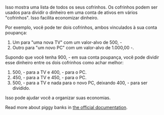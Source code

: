 Isso mostra uma lista de todos os seus cofrinhos. Os cofrinhos podem ser usados para dividir o dinheiro em uma conta de ativos em vários "cofrinhos". Isso facilita economizar dinheiro.

Por exemplo, você pode ter dois cofrinhos, ambos vinculados à sua conta poupança:

1. Um para "uma nova TV" com um valor-alvo de 500, -
2. Outro para "um novo PC" com um valor-alvo de 1.000,00 -.

Supondo que você tenha 900, - em sua conta poupança, você pode dividir esse dinheiro entre os dois cofrinhos como achar melhor:

1. 500, - para a TV e 400, - para o PC.
2. 450, - para a TV e 450, - para o PC.
3. 500, - para a TV e nada para o novo PC, deixando 400, - para ser dividido.

Isso pode ajudar você a organizar suas economias.

Read more about piggy banks in [the official documentation](https://docs.firefly-iii.org/advanced-concepts/piggies).